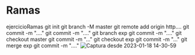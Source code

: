 # Ramas
ejercicioRamas
git init
git branch -M master
git remote add origin http....
git commit -m "...."
git commit -m "...."
git branch exp
git commit -m "...."
git checkout master
git commit -m "..."
git checkout exp
git commit -m "..."
git merge exp 
git commit -m "...."
![Captura desde 2023-01-18 14-30-59](https://user-images.githubusercontent.com/114077339/213184856-5f458e36-0358-48ff-bea9-a465a7495016.png)
